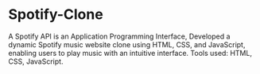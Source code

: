 # Spotify-Clone
A Spotify API is an Application Programming Interface, Developed a dynamic Spotify music website clone using HTML, CSS, and JavaScript, enabling users to play music with an intuitive interface.  Tools used: HTML, CSS, JavaScript.
